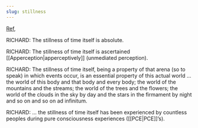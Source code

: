 ```yaml
---
slug: stillness
---
```


[Ref](http://www.actualfreedom.com.au/richard/selectedcorrespondence/sc-time2.htm),

RICHARD: The stillness of time itself is absolute.

RICHARD: The stillness of time itself is ascertained [[Apperception|apperceptively]] (unmediated perception).

RICHARD: The stillness of time itself, being a property of that arena (so to speak) in which events occur, is an essential property of this actual world ... the world of this body and that body and every body; the world of the mountains and the streams; the world of the trees and the flowers; the world of the clouds in the sky by day and the stars in the firmament by night and so on and so on ad infinitum.

RICHARD: ... the stillness of time itself has been experienced by countless peoples during pure consciousness experiences ([[PCE|PCE]]’s).